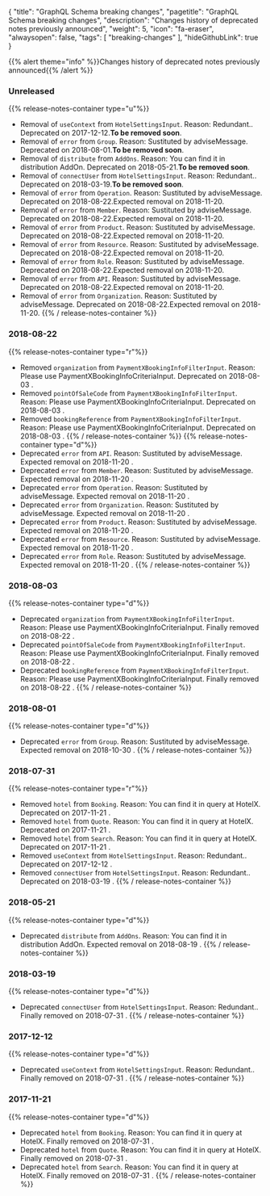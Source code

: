 {
	"title": "GraphQL Schema breaking changes",
	"pagetitle": "GraphQL Schema breaking changes",
	"description": "Changes history of deprecated notes previously announced",
	"weight": 5,
	"icon": "fa-eraser",
	"alwaysopen": false,
	"tags": [
		"breaking-changes"
	],
	"hideGithubLink": true
}

{{% alert theme="info" %}}Changes history of deprecated notes previously announced{{% /alert %}}

### Unreleased
{{% release-notes-container type="u"%}}
- Removal of `useContext` from `HotelSettingsInput`. Reason: Redundant..  Deprecated on 2017-12-12.**To be removed soon**.
- Removal of `error` from `Group`. Reason: Sustituted by adviseMessage.  Deprecated on 2018-08-01.**To be removed soon**.
- Removal of `distribute` from `AddOns`. Reason: You can find it in distribution AddOn.  Deprecated on 2018-05-21.**To be removed soon**.
- Removal of `connectUser` from `HotelSettingsInput`. Reason: Redundant..  Deprecated on 2018-03-19.**To be removed soon**.
- Removal of `error` from `Operation`. Reason: Sustituted by adviseMessage.  Deprecated on 2018-08-22.Expected removal on 2018-11-20.
- Removal of `error` from `Member`. Reason: Sustituted by adviseMessage.  Deprecated on 2018-08-22.Expected removal on 2018-11-20.
- Removal of `error` from `Product`. Reason: Sustituted by adviseMessage.  Deprecated on 2018-08-22.Expected removal on 2018-11-20.
- Removal of `error` from `Resource`. Reason: Sustituted by adviseMessage.  Deprecated on 2018-08-22.Expected removal on 2018-11-20.
- Removal of `error` from `Role`. Reason: Sustituted by adviseMessage.  Deprecated on 2018-08-22.Expected removal on 2018-11-20.
- Removal of `error` from `API`. Reason: Sustituted by adviseMessage.  Deprecated on 2018-08-22.Expected removal on 2018-11-20.
- Removal of `error` from `Organization`. Reason: Sustituted by adviseMessage.  Deprecated on 2018-08-22.Expected removal on 2018-11-20.
{{% / release-notes-container %}}
### 2018-08-22
{{% release-notes-container type="r"%}}
- Removed `organization` from `PaymentXBookingInfoFilterInput`. Reason: Please use PaymentXBookingInfoCriteriaInput. Deprecated on 2018-08-03 .
- Removed `pointOfSaleCode` from `PaymentXBookingInfoFilterInput`. Reason: Please use PaymentXBookingInfoCriteriaInput. Deprecated on 2018-08-03 .
- Removed `bookingReference` from `PaymentXBookingInfoFilterInput`. Reason: Please use PaymentXBookingInfoCriteriaInput. Deprecated on 2018-08-03 .
{{% / release-notes-container %}}
{{% release-notes-container type="d"%}}
- Deprecated `error` from `API`. Reason: Sustituted by adviseMessage. Expected removal on 2018-11-20 .
- Deprecated `error` from `Member`. Reason: Sustituted by adviseMessage. Expected removal on 2018-11-20 .
- Deprecated `error` from `Operation`. Reason: Sustituted by adviseMessage. Expected removal on 2018-11-20 .
- Deprecated `error` from `Organization`. Reason: Sustituted by adviseMessage. Expected removal on 2018-11-20 .
- Deprecated `error` from `Product`. Reason: Sustituted by adviseMessage. Expected removal on 2018-11-20 .
- Deprecated `error` from `Resource`. Reason: Sustituted by adviseMessage. Expected removal on 2018-11-20 .
- Deprecated `error` from `Role`. Reason: Sustituted by adviseMessage. Expected removal on 2018-11-20 .
{{% / release-notes-container %}}
### 2018-08-03
{{% release-notes-container type="d"%}}
- Deprecated `organization` from `PaymentXBookingInfoFilterInput`. Reason: Please use PaymentXBookingInfoCriteriaInput. Finally removed on 2018-08-22 .
- Deprecated `pointOfSaleCode` from `PaymentXBookingInfoFilterInput`. Reason: Please use PaymentXBookingInfoCriteriaInput. Finally removed on 2018-08-22 .
- Deprecated `bookingReference` from `PaymentXBookingInfoFilterInput`. Reason: Please use PaymentXBookingInfoCriteriaInput. Finally removed on 2018-08-22 .
{{% / release-notes-container %}}
### 2018-08-01
{{% release-notes-container type="d"%}}
- Deprecated `error` from `Group`. Reason: Sustituted by adviseMessage. Expected removal on 2018-10-30 .
{{% / release-notes-container %}}
### 2018-07-31
{{% release-notes-container type="r"%}}
- Removed `hotel` from `Booking`. Reason: You can find it in query at HotelX. Deprecated on 2017-11-21 .
- Removed `hotel` from `Quote`. Reason: You can find it in query at HotelX. Deprecated on 2017-11-21 .
- Removed `hotel` from `Search`. Reason: You can find it in query at HotelX. Deprecated on 2017-11-21 .
- Removed `useContext` from `HotelSettingsInput`. Reason: Redundant.. Deprecated on 2017-12-12 .
- Removed `connectUser` from `HotelSettingsInput`. Reason: Redundant.. Deprecated on 2018-03-19 .
{{% / release-notes-container %}}
### 2018-05-21
{{% release-notes-container type="d"%}}
- Deprecated `distribute` from `AddOns`. Reason: You can find it in distribution AddOn. Expected removal on 2018-08-19 .
{{% / release-notes-container %}}
### 2018-03-19
{{% release-notes-container type="d"%}}
- Deprecated `connectUser` from `HotelSettingsInput`. Reason: Redundant.. Finally removed on 2018-07-31 .
{{% / release-notes-container %}}
### 2017-12-12
{{% release-notes-container type="d"%}}
- Deprecated `useContext` from `HotelSettingsInput`. Reason: Redundant.. Finally removed on 2018-07-31 .
{{% / release-notes-container %}}
### 2017-11-21
{{% release-notes-container type="d"%}}
- Deprecated `hotel` from `Booking`. Reason: You can find it in query at HotelX. Finally removed on 2018-07-31 .
- Deprecated `hotel` from `Quote`. Reason: You can find it in query at HotelX. Finally removed on 2018-07-31 .
- Deprecated `hotel` from `Search`. Reason: You can find it in query at HotelX. Finally removed on 2018-07-31 .
{{% / release-notes-container %}}